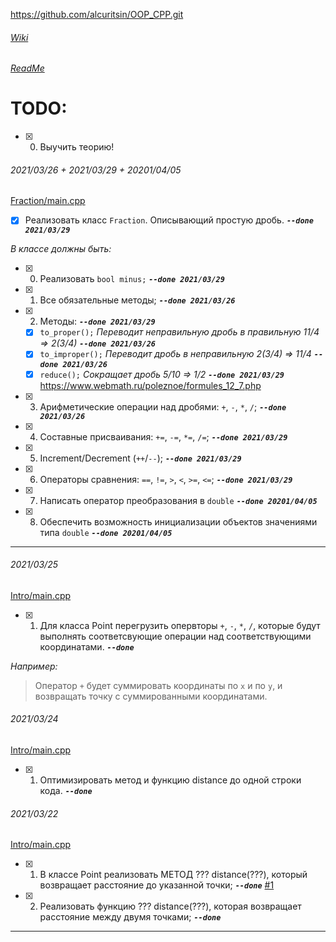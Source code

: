 ﻿https://github.com/alcuritsin/OOP_CPP.git

###### [Wiki](wiki)
###### [ReadMe](ReadMe.md)

# TODO:
- [x] 0. Выучить теорию!

###### 2021/03/26 + 2021/03/29 + 20201/04/05
[Fraction/main.cpp](/Intro/Fraction/main.cpp)
- [x] Реализовать класс `Fraction`. Описывающий простую дробь. ***`--done 2021/03/29`***

*В классе должны быть:*

- [x] 0. Реализовать `bool minus;` ***`--done 2021/03/29`***
- [x] 1. Все обязательные методы;	***`--done 2021/03/26`***
- [x] 2. Методы:	***`--done 2021/03/29`***
	- [x] `to_proper();`	*Переводит неправильную дробь в правильную 11/4 => 2(3/4)* ***`--done 2021/03/26`***
	- [x] `to_improper();`	*Переводит дробь в неправильную	2(3/4) => 11/4* ***`--done 2021/03/26`***
	- [x] `reduce();`		*Сокращает дробь		5/10 => 1/2* ***`--done 2021/03/29`***
	https://www.webmath.ru/poleznoe/formules_12_7.php
- [x] 3. Арифметические операции над дробями: `+`, `-`, `*`, `/`;	***`--done 2021/03/26`***
- [x] 4. Составные присваивания: `+=`, `-=`, `*=`, `/=`;	***`--done 2021/03/29`***
- [x] 5. Increment/Decrement (`++`/`--`);	***`--done 2021/03/29`***
- [x] 6. Операторы сравнения: `==`, `!=`, `>`, `<`, `>=`, `<=`;	***`--done 2021/03/29`***
- [x] 7. Написать оператор преобразования в `double` ***`--done 20201/04/05`***
- [x] 8. Обеспечить возможность инициализации объектов значениями типа `double` ***`--done 20201/04/05`***

---

###### 2021/03/25
[Intro/main.cpp](/Intro/main.cpp)
- [x] 1. Для класса Point перегрузить опервторы `+`, `-`, `*`, `/`, которые будут выполнять соответсвующие операции над соответствующими координатами. ***`--done`***

*Например:*
> Оператор `+` будет суммировать координаты по `x` и по `y`, и возвращать точку с суммированными координатами. 

###### 2021/03/24
[Intro/main.cpp](/Intro/main.cpp)
- [x] 1. Оптимизировать метод и функцию distance до одной строки кода. ***`--done`***

###### 2021/03/22
[Intro/main.cpp](/Intro/main.cpp)
- [x] 1. В классе Point реализовать МЕТОД ??? distance(???), который возвращает расстояние до указанной точки; ***`--done`*** [#1](https://github.com/alcuritsin/OOP_CPP/issues/1 "issues/1")
- [x] 2. Реализовать функцию ??? distance(???), которая возвращает расстояние между двумя точками; ***`--done`***

---
[ThisRepo]:(https://github.com/alcuritsin/OOP_CPP.git)